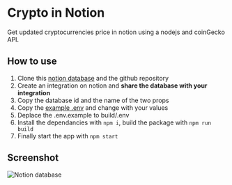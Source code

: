 # Crypto in Notion

Get updated cryptocurrencies price in notion using a nodejs and coinGecko API.

## How to use

1) Clone this [notion database](https://languid-position-a53.notion.site/Crypto-price-in-Notion-92aa325565d5424e94f4e5bc4239f1c2) and the github repository
2) Create an integration on notion and **share the database with your integration**
3) Copy the database id and the name of the two props
4) Copy the [example .env](https://github.com/ekazukii/cryptoNotion/blob/main/.env.example) and change with your values
5) Deplace the .env.example to build/.env
6) Install the dependancies with `npm i`, build the package with `npm run build`
7) Finally start the app with `npm start`

## Screenshot

![Notion database](https://i.ibb.co/g4J00Tx/Capture-d-e-cran-2021-11-02-a-23-22-44.png)
